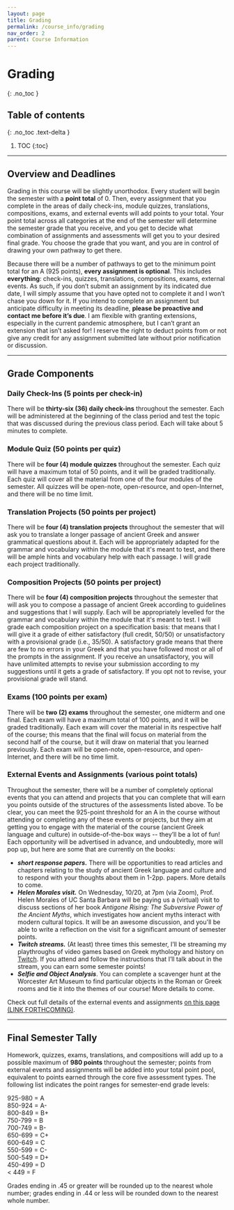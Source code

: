 ```yaml
---
layout: page
title: Grading
permalink: /course_info/grading
nav_order: 2
parent: Course Information
---
```


# Grading
{: .no_toc }

## Table of contents
{: .no_toc .text-delta }

1. TOC
{:toc}

***

## Overview and Deadlines

Grading in this course will be slightly unorthodox. Every student will begin the semester with a **point total** of 0. Then, every assignment that you complete in the areas of daily check-ins, module quizzes, translations, compositions, exams, and external events will add points to your total. Your point total across all categories at the end of the semester will determine the semester grade that you receive, and you get to decide what combination of assignments and assessments will get you to your desired final grade. You choose the grade that you want, and you are in control of drawing your own pathway to get there.

Because there will be a number of pathways to get to the minimum point total for an A (925 points), **every assignment is optional**. This includes **everything**: check-ins, quizzes, translations, compositions, exams, external events. As such, if you don’t submit an assignment by its indicated due date, I will simply assume that you have opted not to complete it and I won’t chase you down for it. If you intend to complete an assignment but anticipate difficulty in meeting its deadline, **please be proactive and contact me before it’s due**. I am flexible with granting extensions, especially in the current pandemic atmosphere, but I can’t grant an extension that isn’t asked for! I reserve the right to deduct points from or not give any credit for any assignment submitted late without prior notification or discussion.

***

## Grade Components

### Daily Check-Ins (5 points per check-in)
There will be **thirty-six (36) daily check-ins** throughout the semester. Each will be administered at the beginning of the class period and test the topic that was discussed during the previous class period. Each will take about 5 minutes to complete.

### Module Quiz (50 points per quiz)
There will be **four (4) module quizzes** throughout the semester. Each quiz will have a maximum total of 50 points, and it will be graded traditionally. Each quiz will cover all the material from one of the four modules of the semester. All quizzes will be open-note, open-resource, and open-Internet, and there will be no time limit.

### Translation Projects (50 points per project)
There will be **four (4) translation projects** throughout the semester that will ask you to translate a longer passage of ancient Greek and answer grammatical questions about it. Each will be appropriately adapted for the grammar and vocabulary within the module that it's meant to test, and there will be ample hints and vocabulary help with each passage. I will grade each project traditionally.

### Composition Projects (50 points per project)
There will be **four (4) composition projects** throughout the semester that will ask you to compose a passage of ancient Greek according to guidelines and suggestions that I will supply. Each will be appropriately levelled for the grammar and vocabulary within the module that it's meant to test. I will grade each composition project on a specification basis: that means that I will give it a grade of either satisfactory (full credit, 50/50) or unsatisfactory with a provisional grade (i.e., 35/50). A satisfactory grade means that there are few to no errors in your Greek and that you have followed most or all of the prompts in the assignment. If you receive an unsatisfactory, you will have unlimited attempts to revise your submission according to my suggestions until it gets a grade of satisfactory. If you opt not to revise, your provisional grade will stand.

### Exams (100 points per exam)
There will be **two (2) exams** throughout the semester, one midterm and one final. Each exam will have a maximum total of 100 points, and it will be graded traditionally. Each exam will cover the material in its respective half of the course; this means that the final will focus on material from the second half of the course, but it will draw on material that you learned previously. Each exam will be open-note, open-resource, and open-Internet, and there will be no time limit.

### External Events and Assignments (various point totals)
Throughout the semester, there will be a number of completely optional events that you can attend and projects that you can complete that will earn you points outside of the structures of the assessments listed above. To be clear, you can meet the 925-point threshold for an A in the course without attending or completing any of these events or projects, but they aim at getting you to engage with the material of the course (ancient Greek language and culture) in outside-of-the-box ways -- they’ll be a lot of fun! Each opportunity will be advertised in advance, and undoubtedly, more will pop up, but here are some that are currently on the books:
* ***short response papers.*** There will be opportunities to read articles and chapters relating to the study of ancient Greek language and culture and to respond with your thoughts about them in 1-2pp. papers. More details to come.
* ***Helen Morales visit.*** On Wednesday, 10/20, at 7pm (via Zoom), Prof. Helen Morales of UC Santa Barbara will be paying us a (virtual) visit to discuss sections of her book *Antigone Rising: The Subversive Power of the Ancient Myths*, which investigates how ancient myths interact with modern cultural topics. It will be an awesome discussion, and you'll be able to write a reflection on the visit for a significant amount of semester points.
* ***Twitch streams.*** (At least) three times this semester, I’ll be streaming my playthroughs of video games based on Greek mythology and history on [Twitch](https://twitch.tv/TheDancingGrad). If you attend and follow the instructions that I’ll talk about in the stream, you can earn some semester points!
* ***Selfie and Object Analysis***. You can complete a scavenger hunt at the Worcester Art Museum to find particular objects in the Roman or Greek rooms and tie it into the themes of our course! More details to come.

Check out full details of the external events and assignments [on this page (LINK FORTHCOMING)](#).

***

## Final Semester Tally

Homework, quizzes, exams, translations, and compositions will add up to a possible maximum of **980 points** throughout the semester; points from external events and assignments will be added into your total point pool, equivalent to points earned through the core five assessment types. The following list indicates the point ranges for semester-end grade levels:

925-980 = A  
850-924 = A-  
800-849 = B+  
750-799 = B  
700-749 = B-  
650-699 = C+  
600-649 = C  
550-599 = C-  
500-549 = D+  
450-499 = D  
< 449 = F

Grades ending in .45 or greater will be rounded up to the nearest whole number; grades ending in .44 or less will be rounded down to the nearest whole number.
